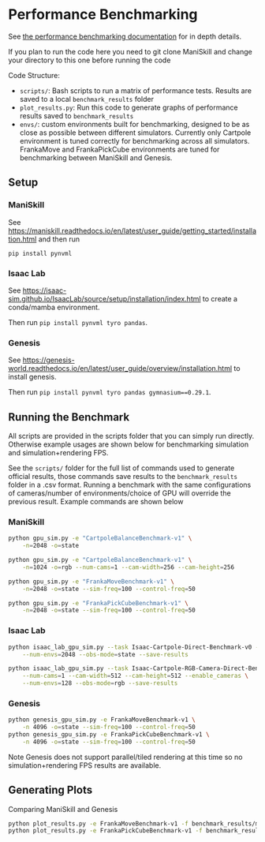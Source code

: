 # Performance Benchmarking

See [the performance benchmarking documentation](https://maniskill.readthedocs.io/en/latest/user_guide/additional_resources/performance_benchmarking.html) for in depth details.

If you plan to run the code here you need to git clone ManiSkill and change your directory to this one before running the code

Code Structure:
- `scripts/`: Bash scripts to run a matrix of performance tests. Results are saved to a local `benchmark_results` folder
- `plot_results.py`: Run this code to generate graphs of performance results saved to `benchmark_results`
- `envs/`: custom environments built for benchmarking, designed to be as close as possible between different simulators. Currently only Cartpole environment is tuned correctly for benchmarking across all simulators. FrankaMove and FrankaPickCube environments are tuned for benchmarking between ManiSkill and Genesis.


## Setup

### ManiSkill

See https://maniskill.readthedocs.io/en/latest/user_guide/getting_started/installation.html and then run

```
pip install pynvml
```

<!-- ### Mujoco / MJX -->

<!-- ```bash
mamba create -n "mujoco_benchmarking" "python==3.11"
mamba activate mujoco_benchmarking
pip install mujoco-mjx
pip install "jax[cuda12]"
``` -->

### Isaac Lab

See https://isaac-sim.github.io/IsaacLab/source/setup/installation/index.html to create a conda/mamba environment.

Then run `pip install pynvml tyro pandas`.


### Genesis

See https://genesis-world.readthedocs.io/en/latest/user_guide/overview/installation.html to install genesis.

Then run `pip install pynvml tyro pandas gymnasium==0.29.1`.

## Running the Benchmark

All scripts are provided in the scripts folder that you can simply run directly. Otherwise example usages are shown below for benchmarking simulation and simulation+rendering FPS.

See the `scripts/` folder for the full list of commands used to generate official results, those commands save results to the `benchmark_results` folder in a .csv format. Running a benchmark with the same configurations of cameras/number of environments/choice of GPU will override the previous result. Example commands are shown below

### ManiSkill

```bash
python gpu_sim.py -e "CartpoleBalanceBenchmark-v1" \
    -n=2048 -o=state

python gpu_sim.py -e "CartpoleBalanceBenchmark-v1" \
    -n=1024 -o=rgb --num-cams=1 --cam-width=256 --cam-height=256

python gpu_sim.py -e "FrankaMoveBenchmark-v1" \
    -n=2048 -o=state --sim-freq=100 --control-freq=50

python gpu_sim.py -e "FrankaPickCubeBenchmark-v1" \
    -n=2048 -o=state --sim-freq=100 --control-freq=50
```

### Isaac Lab

```bash
python isaac_lab_gpu_sim.py --task Isaac-Cartpole-Direct-Benchmark-v0 --headless \
    --num-envs=2048 --obs-mode=state --save-results

python isaac_lab_gpu_sim.py --task Isaac-Cartpole-RGB-Camera-Direct-Benchmark-v0 --headless \
    --num-cams=1 --cam-width=512 --cam-height=512 --enable_cameras \
    --num-envs=128 --obs-mode=rgb --save-results
```

### Genesis

```bash
python genesis_gpu_sim.py -e FrankaMoveBenchmark-v1 \
    -n 4096 -o=state --sim-freq=100 --control-freq=50
python genesis_gpu_sim.py -e FrankaPickCubeBenchmark-v1 \
    -n 4096 -o=state --sim-freq=100 --control-freq=50
```
Note Genesis does not support parallel/tiled rendering at this time so no simulation+rendering FPS results are available.
<!-- ### Mujoco

```bash
python -m mujoco.mjx.testspeed --mjcf=envs/mujoco/panda_pick_cube.xml   --base_path=. --batch_size=4096 --nstep=100
``` -->

## Generating Plots

Comparing ManiSkill and Genesis
```bash
python plot_results.py -e FrankaMoveBenchmark-v1 -f benchmark_results/maniskill.csv benchmark_results/genesis.csv
python plot_results.py -e FrankaPickCubeBenchmark-v1 -f benchmark_results/maniskill.csv benchmark_results/genesis.csv
```